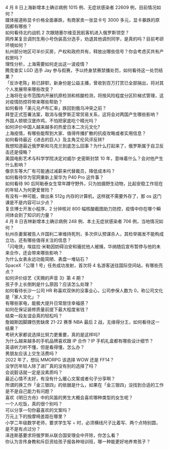 4 月 8 日上海新增本土确诊病例 1015 例、无症状感染者 22609 例，目前情况如何？  
媒体报道称显卡价格全面暴跌，有商家卖一张显卡亏 3000 多元，显卡暴跌的原因都有哪些？  
如何看待北约战机 2 次跟随塞尔维亚民航客机进入俄罗斯领空？  
网传某复旦调剂生用小号伪装高分选手，劝退其他调剂同学，是真的吗？目前考研环境如何？  
杭州部分地区可半价买房，产权和政府共有，释放出哪些信号？你会考虑买共有产权房吗？  
理性分析，上海需要如何走出这一波疫情？  
腾竞查实 LGD 选手 Jay 参与假赛，予以终身禁赛禁播处罚，如何看待这一处罚结果？  
「反诈老陈」称已辞职，新身份是公益主播，曾收到百万打赏已全部捐出，将对其个人发展带来哪些改变？  
上海将在全市范围内开展抗原检测和核酸检测，将按风险程度分区阶梯式管理，这对疫情防控将带来哪些帮助？  
如何看待「美元兑卢布汇率」跌回到俄乌冲突之前？  
拜登正式签署法案，取消与俄罗斯正常贸易关系，这将会对两国产生哪些影响？  
外国人顿顿汉堡炸鸡，不怕把家底吃个精光吗？  
如何评价中国人越来越多的热爱日本二次元文化?  
上海疫情，有哪些能帮到大家、值得传播扩散的抗疫攻略或者实用信息？  
如何看待最近《进击的巨人》及主角艾伦风评反转?  
我想知道最近俄罗斯和乌克兰到底怎么回事？为什么打起来了，俄罗斯属于自卫反击还是侵略？  
美国电影艺术与科学学院决定对威尔·史密斯封禁 10 年，意味着什么？会对他产生什么影响？  
像京东等大厂有可能通过减薪来代替裁员，降低成本吗？  
如何看待华为官网重新上架华为 P40 Pro 这件事？  
如何看待 90 后阿勒泰女生常年蹲守野外，只为拍摄野生动物，比起安稳工作现在的年轻人为何更爱冒险？  
有没有一种可能，做出来 512g 内存的计算机，这样就不需要外存了，那 os 这门课是不是内容可以少点？  
复旦博士开发小程序，2 分钟核对 800 幅核酸截图助力防控，疫情中你在哪个瞬间体会到了知识的力量？  
4 月 8 日吉林新增本土确诊病例 248 例、本土无症状感染者 706 例，当地情况如何？  
杭州杀妻案被告人许国利二审维持死刑，多次供认预谋杀人，其检举揭发不能构成立功，还有哪些值得关注的信息？  
「闪电侠」埃兹拉·米勒因妨碍治安和骚扰他人被捕，华纳随后宣布暂停与他的未来合作，还会带来哪些影响？  
为什么女表永远功能简陋、表盘一堆钻石？  
SpaceX「公理 1 号」任务成功发射，首次将 4 名游客送往国际空间站，有哪些亮点？  
如何评价综艺《天赐的声音 3》第 4 期？  
孩子手上长倒刺是什么原因？应该怎么处理？  
如何看待长沙一公司 HR 称喜欢双休的没事业心，公司参保人数为 0，称公司文化是「家人文化」？  
有哪些家电，能极大提升日常居住幸福感？  
如何在保证装修质量前提下最大程度省钱？  
结束一段友谊会真的轻松吗？  
詹姆斯因脚踝伤势缺席 21-22 赛季 NBA 最后 2 战，无缘得分王，如何看待这一结果？  
考研大家都说选择比努力更重要，真的是这样吗?  
为什么越来越多的手机品牌喜欢跟 IP 合作？IP 手机礼盒都有哪些设计细节？  
英语听力听不懂，但是看得懂，怎么办？  
男朋友应该上交生活费吗？  
2022 年了，想玩 MMORPG 该选择 WOW 还是 FF14？  
没学历年轻人除了进厂真的没有别的选择了吗？  
会说脏话就一定是没素质吗？  
最近心情不太好，有没有什么暖心文案或者句子分享啊？  
所谓的换工作「金三银四」的依据是什么，如果在「金三银四」没找到合适的工作是不是自己能力有问题？  
喜欢《明日方舟》中的风笛的男生大概会喜欢哪种类型的女生呢？  
一个人吃饭，真的很个别吗？  
可以分享一句你最喜欢的文案吗？  
万元上下的按摩椅差距在哪里？  
小学二年级数学老师，要求学生写 ÷ 时，必须横线尺子比着写、两个点特别圆，是不是有点过分？  
泽连斯基要求将俄罗斯从联合国安理会中开除，你怎么看？  
你认为言传身教和斥巨资给孩子报各种培训班，哪一种能更好地养育孩子？  

